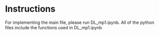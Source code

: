 # Instructions
For implementing the main file, please run DL_mp1.ipynb. All of the python files include the functions used in DL_mp1.ipynb 

